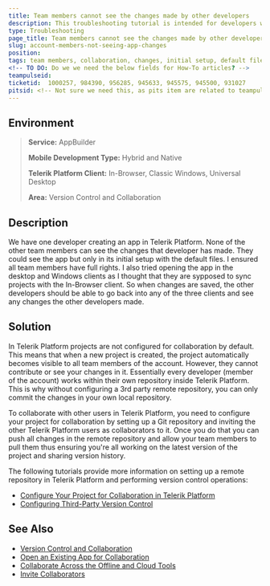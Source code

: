 ```yaml
---
title: Team members cannot see the changes made by other developers
description: This troubleshooting tutorial is intended for developers who need to see the changes applied by other team members in their Telerik Platform account.  
type: Troubleshooting
page_title: Team members cannot see the changes made by other developers in an app
slug: account-members-not-seeing-app-changes
position:
tags: team members, collaboration, changes, initial setup, default files, version control, git
<!-- TO DO: Do we we need the below fields for How-To articles? -->
teampulseid: 
ticketid:  1000257, 984390, 956285, 945633, 945575, 945500, 931027
pitsid: <!-- Not sure we need this, as pits item are related to teampulse anyway -->
---
```

## Environment
<!-- Environment Table -->
<!-- TO DO:
     We need to check how such can be developed according to our needs:
 	 We don't need Header roll, but rather a title: Environment. -->
> **Service:** AppBuilder
>
> **Mobile Development Type:** Hybrid and Native
>
> **Telerik Platform Client:** In-Browser, Classic Windows, Universal Desktop
>
> **Area:** Version Control and Collaboration

## Description
<!-- Mandatory -->
We have one developer creating an app in Telerik Platform. None of the other team members can see the changes that developer has made. They could see the app but only in its initial setup with the default files. I ensured all team members have full rights. I also tried opening the app in the desktop and Windows clients as I thought that they are sypposed to sync projects with the In-Browser client. So when changes are saved, the other developers should be able to go back into any of the three clients and see any changes the other developers made.

## Solution
<!-- Mandatory -->
In Telerik Platform projects are not configured for collaboration by default. This means that when a new project is created, the project automatically becomes visible to all team members of the account. However, they cannot contribute or see your changes in it. Essentially every developer (member of the account) works within their own repository inside Telerik Platform. This is why without configuring a 3rd party remote repository, you can only commit the changes in your own local repository.

To collaborate with other users in Telerik Platform, you need to configure your project for collaboration by setting up a Git repository and inviting the other Telerik Platform users as collaborators to it. Once you do that you can push all changes in the remote repository and allow your team members to pull them thus ensuring you're all working on the latest version of the project and sharing version history.

The following tutorials provide more information on setting up a remote repository in Telerik Platform and performing version control operations:
* [Configure Your Project for Collaboration in Telerik Platform](http://docs.telerik.com/platform/appbuilder/creating-your-project/collaborating/configure-for-collaboration#configure-for-collaboration-from-the-appbuilder-in-browser-client)
* [Configuring Third-Party Version Control](http://docs.telerik.com/platform/appbuilder/development-tools/version-control/third-party-vc/configuring-third-party-vc/configuring-third-party-vc)

## See Also
<!-- Optional -->
* [Version Control and Collaboration](http://docs.telerik.com/platform/appbuilder/development-tools/version-control/overview)
* [Open an Existing App for Collaboration](http://docs.telerik.com/platform/appbuilder/development-tools/version-control/collaborating/open-existing-project)
* [Collaborate Across the Offline and Cloud Tools](http://docs.telerik.com/platform/appbuilder/development-tools/version-control/collaborating/develop-across-clients)
* [Invite Collaborators](http://docs.telerik.com/platform/appbuilder/development-tools/version-control/third-party-vc/configuring-third-party-vc/invite-collaborators)


